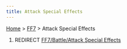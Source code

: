 ```yaml
---
title: Attack Special Effects
---
```


[Home](/Main%20Page.md) > [FF7](/FF7.md) > Attack Special Effects

1.  REDIRECT [FF7/Battle/Attack Special Effects][]

  [FF7/Battle/Attack Special Effects]: /FF7/Battle/Attack%20Special%20Effects.md
    "wikilink"
